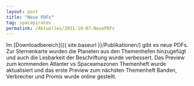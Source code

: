 ```yaml
---
layout: post
title: "Neue PDFs"
tag: spacepirates
permalink: /Aktuelles/2011-10-07-NeuePDFs
---
```


Im [Downloadbereich]({{ site.baseurl }}/Publikationen/) gibt es neue PDFs. Zur Sternenkarte wurden die Planeten aus den Themenhefen hinzugefügt und auch die Lesbarkeit der Beschriftung wurde verbessert. Das Preview zum kommenden Atlanter vs Spaceamazonen Themenheft wurde aktualisiert und das erste Preview zum nächsten Themenheft Banden, Verbrecher und Promis wurde online gestellt.


